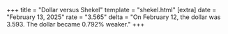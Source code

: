 +++
title = "Dollar versus Shekel"
template = "shekel.html"
[extra]
date = "February 13, 2025"
rate = "3.565"
delta = "On February 12, the dollar was 3.593. The dollar became 0.792% weaker."
+++
